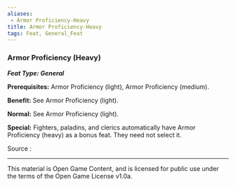 ```yaml
---
aliases:
 - Armor Proficiency-Heavy
title: Armor Proficiency-Heavy
tags: Feat, General_Feat
---
```

### Armor Proficiency (Heavy) 
***Feat Type: General***

**Prerequisites:** Armor Proficiency (light), Armor Proficiency
(medium).

**Benefit:** See Armor Proficiency (light).

**Normal:** See Armor Proficiency (light).

**Special:** Fighters, paladins, and clerics automatically have Armor
Proficiency (heavy) as a bonus feat. They need not select it.


Source :

---

This material is Open Game Content, and is licensed for public use under the terms of the Open Game License v1.0a.
